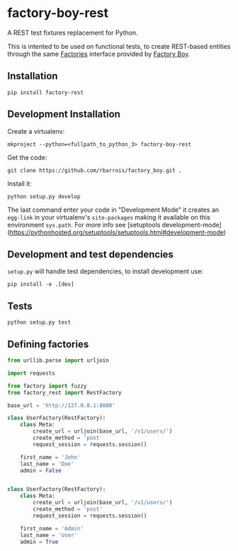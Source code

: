 factory-boy-rest
=================

A REST test fixtures replacement for Python.

This is intented to be used on functional tests, to create REST-based entities
through the same [Factories][#factories] interface provided by
[Factory Boy][#factory_boy].

[#factories]: http://factoryboy.readthedocs.org/en/latest/reference.html#the-factory-class
[#factory_boy]: https://github.com/rbarrois/factory_boy

Installation
------------

```
pip install factory-rest
```


Development Installation
------------------------

Create a virtualenv:

```
mkproject --python=<fullpath_to_python_3> factory-boy-rest
```

Get the code:

```
git clone https://github.com/rbarrois/factory_boy.git .
```

Install it:

```
python setup.py develop
```

The last command enter your code in "Development Mode" it creates an
`egg-link` in your virtualenv's `site-packages` making it available
on this environment `sys.path`. For more info see [setuptools development-mode]
(https://pythonhosted.org/setuptools/setuptools.html#development-mode)


Development and test dependencies
---------------------------------

`setup.py` will handle test dependencies, to install development use:

```
pip install -e .[dev]
```


Tests
-----

```
python setup.py test
```


Defining factories
------------------

```python
from urllib.parse import urljoin

import requests

from factory import fuzzy
from factory_rest import RestFactory

base_url = 'http://127.0.0.1:8000'

class UserFactory(RestFactory):
    class Meta:
        create_url = urljoin(base_url, '/v1/users/')
        create_method = 'post'
        request_session = requests.session()

    first_name = 'John'
    last_name = 'Doe'
    admin = False


class UserFactory(RestFactory):
    class Meta:
        create_url = urljoin(base_url, '/v1/users/')
        create_method = 'post'
        request_session = requests.session()

    first_name = 'Admin'
    last_name = 'User'
    admin = True
```
